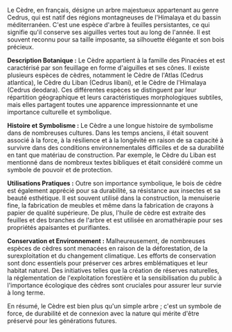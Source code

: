Le Cèdre, en français, désigne un arbre majestueux appartenant au genre Cedrus, qui est natif des régions montagneuses de l'Himalaya et du bassin méditerranéen. C'est une espèce d'arbre à feuilles persistantes, ce qui signifie qu'il conserve ses aiguilles vertes tout au long de l'année. Il est souvent reconnu pour sa taille imposante, sa silhouette élégante et son bois précieux.

**Description Botanique :**
Le Cèdre appartient à la famille des Pinacées et est caractérisé par son feuillage en forme d'aiguilles et ses cônes. Il existe plusieurs espèces de cèdres, notamment le Cèdre de l'Atlas (Cedrus atlantica), le Cèdre du Liban (Cedrus libani), et le Cèdre de l'Himalaya (Cedrus deodara). Ces différentes espèces se distinguent par leur répartition géographique et leurs caractéristiques morphologiques subtiles, mais elles partagent toutes une apparence impressionnante et une importance culturelle et symbolique.

**Histoire et Symbolisme :**
Le Cèdre a une longue histoire de symbolisme dans de nombreuses cultures. Dans les temps anciens, il était souvent associé à la force, à la résilience et à la longévité en raison de sa capacité à survivre dans des conditions environnementales difficiles et de sa durabilité en tant que matériau de construction. Par exemple, le Cèdre du Liban est mentionné dans de nombreux textes bibliques et était considéré comme un symbole de pouvoir et de protection.

**Utilisations Pratiques :**
Outre son importance symbolique, le bois de cèdre est également apprécié pour sa durabilité, sa résistance aux insectes et sa beauté esthétique. Il est souvent utilisé dans la construction, la menuiserie fine, la fabrication de meubles et même dans la fabrication de crayons à papier de qualité supérieure. De plus, l'huile de cèdre est extraite des feuilles et des branches de l'arbre et est utilisée en aromathérapie pour ses propriétés apaisantes et purifiantes.

**Conservation et Environnement :**
Malheureusement, de nombreuses espèces de cèdres sont menacées en raison de la déforestation, de la surexploitation et du changement climatique. Les efforts de conservation sont donc essentiels pour préserver ces arbres emblématiques et leur habitat naturel. Des initiatives telles que la création de réserves naturelles, la réglementation de l'exploitation forestière et la sensibilisation du public à l'importance écologique des cèdres sont cruciales pour assurer leur survie à long terme.

En résumé, le Cèdre est bien plus qu'un simple arbre ; c'est un symbole de force, de durabilité et de connexion avec la nature qui mérite d'être préservé pour les générations futures.